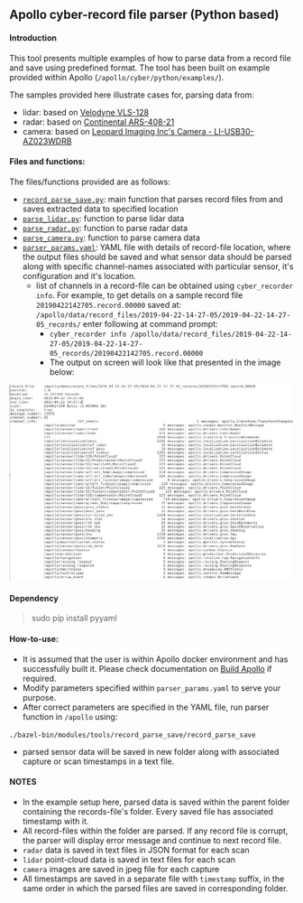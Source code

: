 ## Apollo cyber-record file parser (Python based)

#### Introduction

This tool presents multiple examples of how to parse data from a record file and
save using predefined format. The tool has been built on example provided within
Apollo (`/apollo/cyber/python/examples/`).

The samples provided here illustrate cases for, parsing data from:

- lidar: based on
  [Velodyne VLS-128](../../../docs/specs/Lidar/VLS_128_Installation_Guide.md)
- radar: based on
  [Continental ARS-408-21](../../../docs/specs/Radar/Continental_ARS408-21_Radar_Installation_Guide.md)
- camera: based on
  [Leopard Imaging Inc's Camera - LI-USB30-AZ023WDRB](../../../docs/specs/Camera/Leopard_Camera_LI-USB30-AZ023WDR__Installation_Guide.md)

#### Files and functions:

The files/functions provided are as follows:

- [`record_parse_save.py`](./record_parse_save.py): main function that parses
  record files from and saves extracted data to specified location
- [`parse_lidar.py`](./parse_lidar.py): function to parse lidar data
- [`parse_radar.py`](./parse_radar.py): function to parse radar data
- [`parse_camera.py`](./parse_camera.py): function to parse camera data
- [`parser_params.yaml`](./parser_params.yaml): YAML file with details of
  record-file location, where the output files should be saved and what sensor
  data should be parsed along with specific channel-names associated with
  particular sensor, it's configuration and it's location.
  - list of channels in a record-file can be obtained using
    `cyber_recorder info`. For example, to get details on a sample record file
    `20190422142705.record.00000` saved at:
    `/apollo/data/record_files/2019-04-22-14-27-05/2019-04-22-14-27-05_records/`
    enter following at command prompt:
    - `cyber_recorder info /apollo/data/record_files/2019-04-22-14-27-05/2019-04-22-14-27-05_records/20190422142705.record.00000`
    - The output on screen will look like that presented in the image below:

![alt text](./images/sample_cyber_info.jpg)

#### Dependency

> sudo pip install pyyaml

#### How-to-use:

- It is assumed that the user is within Apollo docker environment and has
  successfully built it. Please check documentation on
  [Build Apollo](../../../docs/howto/how_to_launch_and_run_apollo.md) if
  required.
- Modify parameters specified within `parser_params.yaml` to serve your purpose.
- After correct parameters are specified in the YAML file, run parser function
  in `/apollo` using:

`./bazel-bin/modules/tools/record_parse_save/record_parse_save`

- parsed sensor data will be saved in new folder along with associated capture
  or scan timestamps in a text file.

#### NOTES

- In the example setup here, parsed data is saved within the parent folder
  containing the records-file's folder. Every saved file has associated
  timestamp with it.
- All record-files within the folder are parsed. If any record file is corrupt,
  the parser will display error message and continue to next record file.
- `radar` data is saved in text files in JSON format for each scan
- `lidar` point-cloud data is saved in text files for each scan
- `camera` images are saved in jpeg file for each capture
- All timestamps are saved in a separate file with `timestamp` suffix, in the
  same order in which the parsed files are saved in corresponding folder.
